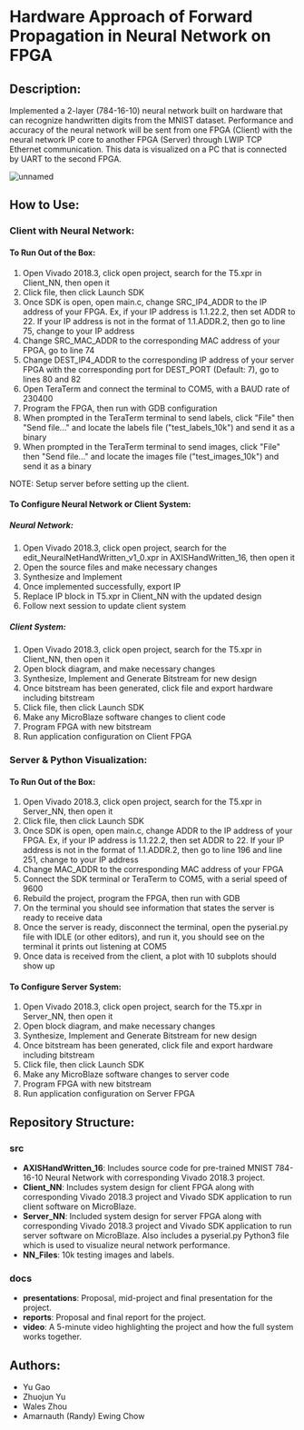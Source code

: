 # Hardware Approach of Forward Propagation in Neural Network on FPGA

## Description:
Implemented a 2-layer (784-16-10) neural network built on hardware that can recognize handwritten digits from the MNIST dataset. Performance and accuracy of the neural network will be sent from one FPGA (Client) with the neural network IP core to another FPGA (Server) through LWIP TCP Ethernet communication. This data is visualized on a PC that is connected by UART to the second FPGA.

![unnamed](https://user-images.githubusercontent.com/71918289/114693748-e9dec000-9ce7-11eb-8b89-381dd94d94c1.png)


## How to Use:
### Client with Neural Network:
#### To Run Out of the Box:
1. Open Vivado 2018.3, click open project, search for the T5.xpr in Client_NN, then open it
2. Click file, then click Launch SDK
3. Once SDK is open, open main.c, change SRC_IP4_ADDR to the IP address of your FPGA. Ex, if your IP address is 1.1.22.2, then set ADDR to 22. If your IP address is not in the format of 1.1.ADDR.2, then go to line 75, change to your IP address
4. Change SRC_MAC_ADDR to the corresponding MAC address of your FPGA, go to line 74
5. Change DEST_IP4_ADDR to the corresponding IP address of your server FPGA with the corresponding port for DEST_PORT (Default: 7), go to lines 80 and 82
6. Open TeraTerm and connect the terminal to COM5, with a BAUD rate of 230400
7. Program the FPGA, then run with GDB configuration
8. When prompted in the TeraTerm terminal to send labels, click "File" then "Send file..." and locate the labels file ("test_labels_10k") and send it as a binary
9. When prompted in the TeraTerm terminal to send images, click "File" then "Send file..." and locate the images file ("test_images_10k") and send it as a binary

NOTE: Setup server before setting up the client.

#### To Configure Neural Network or Client System:
##### Neural Network:
1. Open Vivado 2018.3, click open project, search for the edit_NeuralNetHandWritten_v1_0.xpr in AXISHandWritten_16, then open it
2. Open the source files and make necessary changes
3. Synthesize and Implement
4. Once implemented successfully, export IP
5. Replace IP block in T5.xpr in Client_NN with the updated design
6. Follow next session to update client system

##### Client System:
1. Open Vivado 2018.3, click open project, search for the T5.xpr in Client_NN, then open it
2. Open block diagram, and make necessary changes
3. Synthesize, Implement and Generate Bitstream for new design
4. Once bitstream has been generated, click file and export hardware including bitstream
5. Click file, then click Launch SDK
6. Make any MicroBlaze software changes to client code
7. Program FPGA with new bitstream
8. Run application configuration on Client FPGA

### Server & Python Visualization:
#### To Run Out of the Box:
1. Open Vivado 2018.3, click open project, search for the T5.xpr in Server_NN, then open it
2. Click file, then click Launch SDK
3. Once SDK is open, open main.c, change ADDR to the IP address of your FPGA. Ex, if your IP address is 1.1.22.2, then set ADDR to 22. If your IP address is not in the format of 1.1.ADDR.2, then go to line 196 and line 251, change to your IP address
4. Change MAC_ADDR to the corresponding MAC address of your FPGA
5. Connect the SDK terminal or TeraTerm to COM5, with a serial speed of 9600
6. Rebuild the project, program the FPGA, then run with GDB
7. On the terminal you should see information that states the server is ready to receive data
8. Once the server is ready, disconnect the terminal, open the pyserial.py file with IDLE (or other editors), and run it, you should see on the terminal it prints out listening at COM5
9. Once data is received from the client, a plot with 10 subplots should show up

#### To Configure Server System:
1. Open Vivado 2018.3, click open project, search for the T5.xpr in Server_NN, then open it
2. Open block diagram, and make necessary changes
3. Synthesize, Implement and Generate Bitstream for new design
4. Once bitstream has been generated, click file and export hardware including bitstream
5. Click file, then click Launch SDK
6. Make any MicroBlaze software changes to server code
7. Program FPGA with new bitstream
8. Run application configuration on Server FPGA

## Repository Structure:
### src
- **AXISHandWritten_16**: Includes source code for pre-trained MNIST 784-16-10 Neural Network with corresponding Vivado 2018.3 project.
- **Client_NN**: Includes system design for client FPGA along with corresponding Vivado 2018.3 project and Vivado SDK application to run client software on MicroBlaze.
- **Server_NN**: Included system design for server FPGA along with corresponding Vivado 2018.3 project and Vivado SDK application to run server software on MicroBlaze. Also includes a pyserial.py Python3 file which is used to visualize neural network performance.
- **NN_Files**: 10k testing images and labels.

### docs
- **presentations**: Proposal, mid-project and final presentation for the project.
- **reports**: Proposal and final report for the project.
- **video**: A 5-minute video highlighting the project and how the full system works together.

## Authors:
- Yu Gao
- Zhuojun Yu
- Wales Zhou
- Amarnauth (Randy) Ewing Chow


